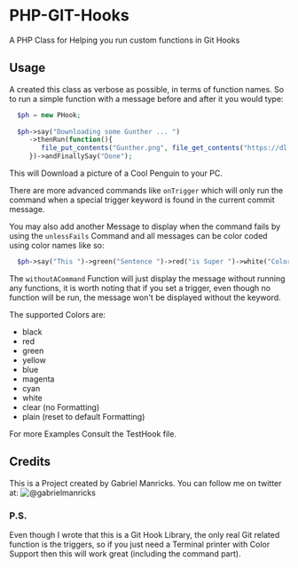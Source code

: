 PHP-GIT-Hooks
=============

A PHP Class for Helping you run custom functions in Git Hooks

## Usage

A created this class as verbose as possible, in terms of function names. So to run a simple function with a message before and after it you would type:
```php
  $ph = new PHook;
  
  $ph->say("Downloading some Gunther ... ")
     ->thenRun(function(){
        file_put_contents("Gunther.png", file_get_contents("https://dl.dropbox.com/u/30949096/Gunther.png"));
     })->andFinallySay("Done");
```
This will Download a picture of a Cool Penguin to your PC.

There are more advanced commands like `onTrigger` which will only run the command when a special trigger keyword is found in the current commit message.

You may also add another Message to display when the command fails by using the `unlessFails` Command and all messages can be color coded using color names like so:
```php
  $ph->say("This ")->green("Sentence ")->red("is Super ")->white("Colorful")->withoutACommand();
```
The `withoutACommand` Function will just display the message without running any functions, it is worth noting that if you set a trigger, even though no function will be run, the message won't be displayed without the keyword.

The supported Colors are:
  - black
  - red
  - green
  - yellow
  - blue
  - magenta
  - cyan
  - white
  - clear (no Formatting)
  - plain (reset to default Formatting)

For more Examples Consult the TestHook file.

## Credits

This is a Project created by Gabriel Manricks.
You can follow me on twitter at: ![@gabrielmanricks](https://twitter.com/GabrielManricks)

### P.S.

Even though I wrote that this is a Git Hook Library, the only real Git related function is the triggers, so if you just need a Terminal printer with Color Support then this will work great (including the command part).
